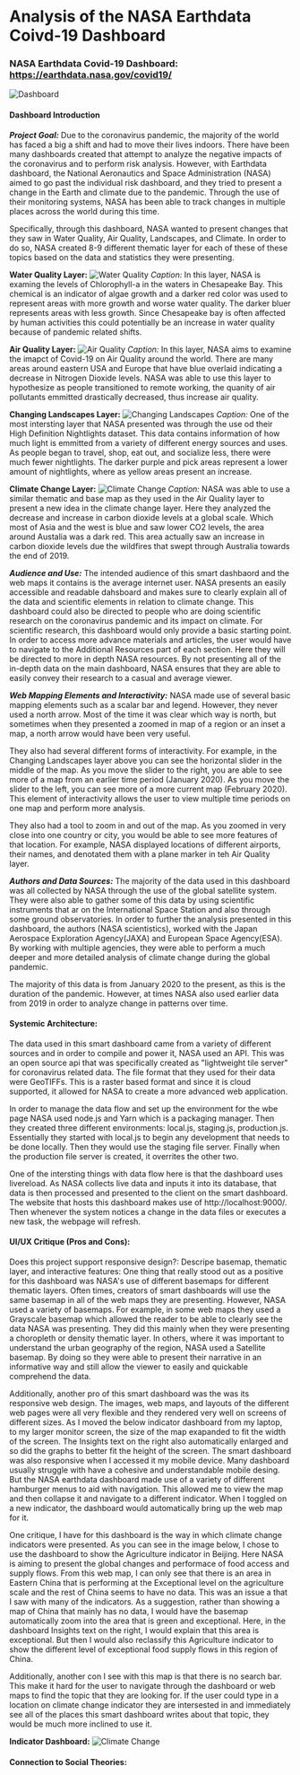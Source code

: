 # Analysis of the NASA Earthdata Coivd-19 Dashboard
### **NASA Earthdata Covid-19 Dashboard:** https://earthdata.nasa.gov/covid19/

![Dashboard](https://github.com/dhritiy/458Final_Essay/blob/main/img/Intro%20Image.PNG?raw=true)

#### **Dashboard Introduction**
***Project Goal:*** Due to the coronavirus pandemic, the majority of the world has faced a big a shift and had to move their lives indoors. There have been many dashboards created that attempt to analyze the negative impacts of the coronavirus and to perform risk analysis. However, with Earthdata dashboard, the National Aeronautics and Space Administration (NASA) aimed to go past the individual risk dashboard, and they tried to present a change in the Earth and climate due to the pandemic. Through the use of their monitoring systems, NASA has been able to track changes in multiple places across the world during this time.

Specifically, through this dashboard, NASA wanted to present changes that they saw in Water Quality, Air Quality, Landscapes, and Climate. In order to do so, NASA created 8-9 different thematic layer for each of these of these topics based on the data and statistics they were presenting.

**Water Quality Layer:**
![Water Quality](https://github.com/dhritiy/458Final_Essay/blob/main/img/Water%20Quality.PNG?raw=true)
*Caption:* In this layer, NASA is examing the levels of Chlorophyll-a in the waters in Chesapeake Bay. This chemical is an indicator of algae growth and a darker red color was used to represent areas with more growth and worse water quality. The darker bluer represents areas with less growth.  Since Chesapeake bay is often affected by human activities this could potentially be an increase in water quality because of pandemic related shifts.

**Air Quality Layer:**
![Air Quality](https://github.com/dhritiy/458Final_Essay/blob/main/img/Air%20Quality.PNG?raw=true)
*Caption:* In this layer, NASA aims to examine the imapct of Covid-19 on Air Quality around the world. There are many areas around eastern USA and Europe that have blue overlaid indicating a decrease in Nitrogen Dioxide levels. NASA was able to use this layer to hypothesize as people transitioned to remote working, the quanity of air pollutants emmitted drastically decreased, thus increase air quality.


**Changing Landscapes Layer:**
![Changing Landscapes](https://github.com/dhritiy/458Final_Essay/blob/main/img/Changing%20Land%20Scapes.PNG?raw=true)
*Caption:* One of the most intersting layer that NASA presented was through the use od their High Definition Nightlights dataset. This data contains information of how much light is emmitted from a variety of different energy sources and uses. As people began to travel, shop, eat out, and socialize less, there were much fewer nightlights. The darker purple and pick areas represent a lower amount of nightlights, where as yellow areas present an increase.


**Climate Change Layer:**
![Climate Change](https://github.com/dhritiy/458Final_Essay/blob/main/img/Climate%20Change.PNG?raw=true)
*Caption:* NASA was able to use a similar thematic and base map as they used in the Air Quality layer to present a new idea in the climate change layer. Here they analyzed the decrease and increase in carbon dioxide levels at a global scale. Which most of Asia and the west is blue and saw lower CO2 levels, the area around Austalia was a dark red. This area actually saw an increase in carbon dioxide levels due the wildfires that swept through Australia towards the end of 2019.

***Audience and Use:***
The intended audience of this smart dashbaord and the web maps it contains is the average internet user. NASA presents an easily accessible and readable dahsboard and makes sure to clearly explain all of the data and scientific elements in relation to climate change. This dashboard could also be directed to people who are doing scientific research on the coronavirus pandemic and its impact on climate. For scientific research, this dashboard would only provide a basic starting point. In order to access more advance materials and articles, the user would have to navigate to the Additional Resources part of each section. Here they will be directed to more in depth NASA resources. By not presenting all of the in-depth data on the main dashboard, NASA ensures that they are able to easily convey their research to a casual and average viewer.

***Web Mapping Elements and Interactivity:***
NASA made use of several basic mapping elements such as a scalar bar and legend. However, they never used a north arrow. Most of the time it was clear which way is north, but sometimes when they presented a zoomed in map of a region or an inset a map, a north arrow would have been very useful.

They also had several different forms of interactivity. For example, in the Changing Landscapes layer above you can see the horizontal slider in the middle of the map. As you move the slider to the right, you are able to see more of a map from an earlier time period (January 2020). As you move the slider to the left, you can see more of a more current map (February 2020). This element of interactivity allows the user to view multiple time periods on one map and perform more analysis.

They also had a tool to zoom in and out of the map. As you zoomed in very close into one country or city, you would be able to see more features of that location. For example, NASA displayed locations of different airports, their names, and denotated them with a plane marker in teh Air Quality layer.

***Authors and Data Sources:*** The majority of the data used in this dashboard was all collected by NASA through the use of the global satellite system. They were also able to gather some of this data by using scientific instruments that ar on the International Space Station and also through some ground observatories. In order to further the analysis presented in this dashboard, the authors (NASA scientistics), worked with the Japan Aerospace Exploration Agency(JAXA) and European Space Agency(ESA). By working with multiple agencies, they were able to perform a much deeper and more detailed analysis of climate change during the global pandemic.

The majority of this data is from January 2020 to the present, as this is the duration of the pandemic. However, at times NASA also used earlier data from 2019 in order to analyze change in patterns over time.



#### **Systemic Architecture:**
The data used in this smart dashboard came from a variety of different sources and in order to compile and power it, NASA used an API. This was an open source api that was specifically created as "lightweight tile server" for coronavirus related data. The file format that they used for their data were GeoTIFFs. This is a raster based format and since it is cloud supported, it allowed for NASA to create a more advanced web application.

In order to manage the data flow and set up the environment for the wbe page NASA used node.js and Yarn which is a packaging manager. Then they created three different environments: local.js, staging.js, production.js. Essentially they started with local.js to begin any development that needs to be done locally. Then they would use the staging file server. Finally when the production file server is created, it overrites the other two.

One of the intersting things with data flow here is that the dashboard uses livereload. As NASA collects live data and inputs it into its database, that data is then processed and presented to the client on the smart dashboard. The website that hosts this dashboard makes use of http://localhost:9000/. Then whenever the system notices a change in the data files or executes a new task, the webpage will refresh.


#### **UI/UX Critique (Pros and Cons):**
Does this project support responsive design?:
Descripe basemap, thematic layer, and interactive features:
One thing that really stood out as a positive for this dashboard was NASA's use of different basemaps for different thematic layers. Often times, creators of smart dashboards will use the same basemap in all of the web maps they are presenting. However, NASA used a variety of basemaps. For example, in some web maps they used a Grayscale basemap which allowed the reader to be able to clearly see the data NASA was presenting. They did this mainly when they were presenting a choropleth or density thematic layer. In others, where it was important to understand the urban geography of the region, NASA used a Satellite basemap. By doing so they were able to present their narrative in an informative way and still allow the viewer to easily and quickable comprehend the data.

Additionally, another pro of this smart dashboard was the was its responsive web design. The images, web maps, and layouts of the different web pages were all very flexible and they rendered very well on screens of different sizes. As I moved the below indicator dashboard from my laptop, to my larger monitor screen, the size of the map exapanded to fit the width of the screen. The Insights text on the right also automatically enlarged and so did the graphs to better fit the height of the screen. The smart dashboard was also responsive when I accessed it my mobile device. Many dashboard usually struggle with have a cohesive and understandable mobile desing. But the NASA earthdata dashboard made use of a variety of different hamburger menus to aid with navigation. This allowed me to view the map and then collapse it and navigate to a different indicator. When I toggled on a new indicator, the dashboard would automatically bring up the web map for it.

One critique, I have for this dashboard is the way in which climate change indicators were presented. As you can see in the image below, I chose to use the dashboard to show the Agriculture indicator in Beijing. Here NASA is aiming to present the global changes and performace of food access and supply flows. From this web map, I can only see that there is an area in Eastern China that is performing at the Exceptional level on the agriculture scale and the rest of China seems to have no data. This was an issue a that I saw with many of the indicators. As a suggestion, rather than showing a map of China that mainly has no data, I would have the basemap automatically zoom into the area that is green and exceptional. Here, in the dashboard Insights text on the right, I would explain that this area is exceptional. But then I would also reclassify this Agriculture indicator to show the different level of exceptional food supply flows in this region of China.

Additionally, another con I see with this map is that there is no search bar. This make it hard for the user to navigate through the dashboard or web maps to find the topic that they are looking for. If the user could type in a location on climate change indicator they are intersested in and immediately see all of the places this smart dashboard writes about that topic, they would be much more inclined to use it.

**Indicator Dashboard:**
![Climate Change](https://github.com/dhritiy/458Final_Essay/blob/main/img/Climate%20Change.PNG?raw=true)

#### **Connection to Social Theories:**
